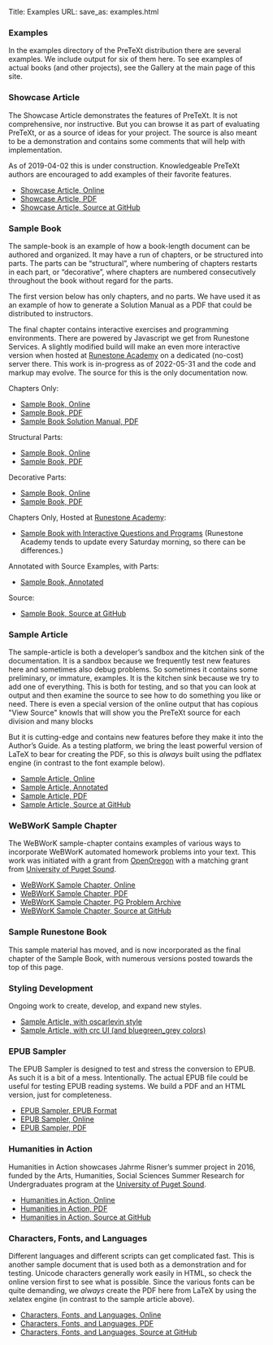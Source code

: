 Title: Examples
URL:
save_as: examples.html

### Examples

In the examples directory of the PreTeXt distribution there are several examples. We include output for six of them here. To see examples of actual books (and other projects), see the Gallery at the main page of this site.

### Showcase Article

The Showcase Article demonstrates the features of PreTeXt. It is not comprehensive, nor instructive. But you can browse it as part of evaluating PreTeXt, or as a source of ideas for your project. The source is also meant to be a demonstration and contains some comments that will help with implementation.

As of 2019-04-02 this is under construction. Knowledgeable PreTeXt authors are encouraged to add examples of their favorite features.

- [Showcase Article, Online](examples/showcase/html)
- [Showcase Article, PDF](examples/showcase/pretext-showcase.pdf)
- [Showcase Article, Source at GitHub](https://github.com/PreTeXtBook/pretext/tree/master/examples/showcase)

### Sample Book

The sample-book is an example of how a book-length document can be authored and organized. It may have a run of chapters, or be structured into parts. The parts can be “structural”, where numbering of chapters restarts in each part, or “decorative”, where chapters are numbered consecutively throughout the book without regard for the parts.

The first version below has only chapters, and no parts. We have used it as an example of how to generate a Solution Manual as a PDF that could be distributed to instructors.

The final chapter contains interactive exercises and programming environments. There are powered by Javascript we get from Runestone Services. A slightly modified build will make an even more interactive version when hosted at [Runestone Academy](https://runestone.academy/) on a dedicated (no-cost) server there. This work is in-progress as of 2022-05-31 and the code and markup may evolve. The source for this is the only documentation now.

Chapters Only:

- [Sample Book, Online](examples/sample-book/noparts/html)
- [Sample Book, PDF](examples/sample-book/noparts/sample-book.pdf)
- [Sample Book Solution Manual, PDF](examples/sample-book/noparts/sample-book-solutions-manual.pdf)

Structural Parts:

- [Sample Book, Online](examples/sample-book/structural/html)
- [Sample Book, PDF](examples/sample-book/structural/sample-book.pdf)

Decorative Parts:

- [Sample Book, Online](examples/sample-book/decorative/html)
- [Sample Book, PDF](examples/sample-book/decorative/sample-book.pdf)

Chapters Only, Hosted at [Runestone Academy](https://runestone.academy/):

- [Sample Book with Interactive Questions and Programs](https://runestone.academy/ns/books/published/PTXSB/index.html?mode=browsing)  (Runestone Academy tends to update every Saturday morning, so there can be differences.)

Annotated with Source Examples, with Parts:

- [Sample Book, Annotated](examples/sample-book/annotated/)

Source:

- [Sample Book, Source at GitHub](https://github.com/PreTeXtBook/pretext/tree/master/examples/sample-book)

### Sample Article

The sample-article is both a developer’s sandbox and the kitchen sink of the documentation. It is a sandbox because we frequently test new features here and sometimes also debug problems. So sometimes it contains some preliminary, or immature, examples. It is the kitchen sink because we try to add one of everything. This is both for testing, and so that you can look at output and then examine the source to see how to do something you like or need. There is even a special version of the online output that has copious "View Source" knowls that will show you the PreTeXt source for each division and many blocks

But it is cutting-edge and contains new features before they make it into the Author’s Guide. As a testing platform, we bring the least powerful version of LaTeX to bear for creating the PDF, so this is _always_ built using the pdflatex engine (in contrast to the font example below).

- [Sample Article, Online](examples/sample-article/html)
- [Sample Article, Annotated](examples/sample-article/annotated)
- [Sample Article, PDF](examples/sample-article/sample-article.pdf)
- [Sample Article, Source at GitHub](https://github.com/PreTeXtBook/pretext/tree/master/examples/sample-article)

### WeBWorK Sample Chapter

The WeBWorK sample-chapter contains examples of various ways to incorporate WeBWorK automated homework problems into your text. This work was initiated with a grant from [OpenOregon](http://openoregon.org/) with a matching grant from [University of Puget Sound](http://www.pugetsound.edu/).

- [WeBWorK Sample Chapter, Online](examples/webwork/sample-chapter/html)
- [WeBWorK Sample Chapter, PDF](examples/webwork/sample-chapter/sample-chapter.pdf)
- [WeBWorK Sample Chapter, PG Problem Archive](examples/webwork/sample-chapter/archive)
- [WeBWorK Sample Chapter, Source at GitHub](https://github.com/PreTeXtBook/pretext/tree/master/examples/webwork/sample-chapter)

### Sample Runestone Book

This sample material has moved, and is now incorporated as the final chapter of the Sample Book, with numerous versions posted towards the top of this page.

### Styling Development

Ongoing work to create, develop, and expand new styles.

- [Sample Article, with oscarlevin style](examples/sample-article/oscar)
- [Sample Article, with crc UI (and bluegreen\_grey colors)](examples/sample-article/crc)

### EPUB Sampler

The EPUB Sampler is designed to test and stress the conversion to EPUB. As such it is a bit of a mess. Intentionally. The actual EPUB file could be useful for testing EPUB reading systems. We build a PDF and an HTML version, just for completeness.

- [EPUB Sampler, EPUB Format](examples/epub-sampler/epub-sampler.epub)
- [EPUB Sampler, Online](examples/epub-sampler/html)
- [EPUB Sampler, PDF](examples/epub-sampler/epub-sampler.pdf)

### Humanities in Action

Humanities in Action showcases Jahrme Risner’s summer project in 2016, funded by the Arts, Humanities, Social Sciences Summer Research for Undergraduates program at the [University of Puget Sound](http://www.pugetsound.edu/).

- [Humanities in Action, Online](examples/humanities/html)
- [Humanities in Action, PDF](examples/humanities/hia.pdf)
- [Humanities in Action, Source at GitHub](https://github.com/PreTeXtBook/pretext/tree/master/examples/humanities)

### Characters, Fonts, and Languages

Different languages and different scripts can get complicated fast. This is another sample document that is used both as a demonstration and for testing. Unicode characters generally work easily in HTML, so check the online version first to see what is possible. Since the various fonts can be quite demanding, we _always_ create the PDF here from LaTeX by using the xelatex engine (in contrast to the sample article above).

- [Characters, Fonts, and Languages, Online](examples/fonts/html/fonts-and-characters.html)
- [Characters, Fonts, and Languages, PDF](examples/fonts/fonts-and-characters.pdf)
- [Characters, Fonts, and Languages, Source at GitHub](https://github.com/PreTeXtBook/pretext/tree/master/examples/fonts)